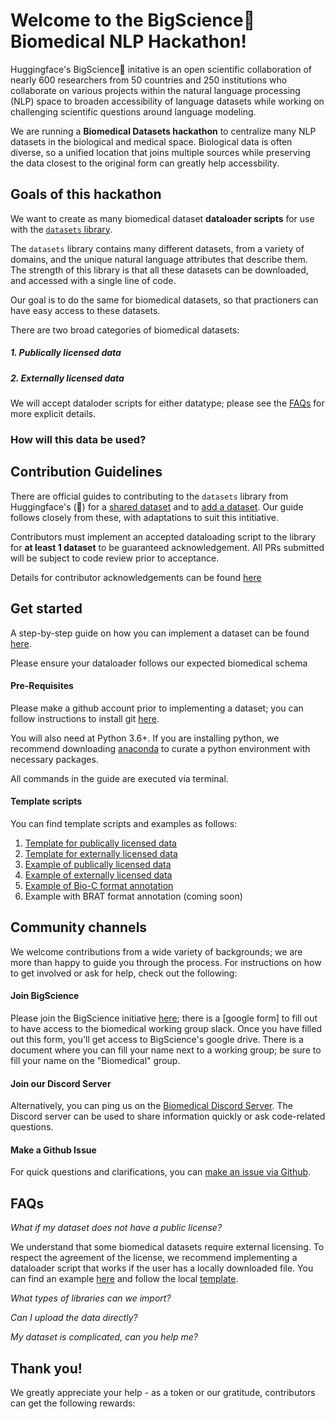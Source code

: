 # Welcome to the BigScience🌸 Biomedical NLP Hackathon!

Huggingface's BigScience🌸 initative is an open scientific collaboration of nearly 600 researchers from 50 countries and 250 institutions who collaborate on various projects within the natural language processing (NLP) space to broaden accessibility of language datasets while working on challenging scientific questions around language modeling.  
<!--- @Natasha From the PII hackathon link --->

We are running a **Biomedical Datasets hackathon** to centralize many NLP datasets in the biological and medical space. Biological data is often diverse, so a unified location that joins multiple sources while preserving the data closest to the original form can greatly help accessbility.

## Goals of this hackathon

We want to create as many biomedical dataset **dataloader scripts** for use with the [`datasets` library](https://huggingface.co/docs/datasets/). 

The `datasets` library contains many different datasets, from a variety of domains, and the unique natural language attributes that describe them. The strength of this library is that all these datasets can be downloaded, and accessed with a single line of code.

Our goal is to do the same for biomedical datasets, so that practioners can have easy access to these datasets. 

There are two broad categories of biomedical datasets:

##### 1. Publically licensed data
##### 2. Externally licensed data

We will accept dataloder scripts for either datatype; please see the [FAQs](#FAQs) for more explicit details. 


### How will this data be used?
<!---
Here, we should write maybe 1-3 sentences around our plans for prompting.
-->

## Contribution Guidelines

There are official guides to contributing to the `datasets` library from Huggingface's (🤗) for a [shared dataset](https://huggingface.co/docs/datasets/share_dataset.html) and to [add a dataset](https://huggingface.co/docs/datasets/add_dataset.html). Our guide follows closely from these, with adaptations to suit this intitiative.

Contributors must implement an accepted dataloading script to the library for **at least 1 dataset** to be guaranteed acknowledgement. All PRs submitted will be subject to code review prior to acceptance.

Details for contributor acknowledgements can be found [here](#Thank-you)

## Get started

A step-by-step guide on how you can implement a dataset can be found [here](CONTRIBUTING.md).

Please ensure your dataloader follows our expected biomedical schema <!---  @Natasha This needs to be a hyperlink [Biomedical Schema]() -->

#### Pre-Requisites

Please make a github account prior to implementing a dataset; you can follow instructions to install git [here](https://git-scm.com/book/en/v2/Getting-Started-Installing-Git). 

You will also need at Python 3.6+. If you are installing python, we recommend downloading [anaconda](https://docs.anaconda.com/anaconda/install/index.html) to curate a python environment with necessary packages. 

All commands in the guide are executed via terminal.

#### Template scripts

You can find template scripts and examples as follows: <br>

1. [Template for publically licensed data](templates/template.py)
2. [Template for externally licensed data](templates/template_local.py)
3. [Example of publically licensed data](examples/chemprot.py)
4. [Example of externally licensed data](examples/cellfinder.py)
5. [Example of Bio-C format annotation](examples/bc5cdr.py)
6. Example with BRAT format annotation (coming soon)

<!---
@NATASHA Make DDI script

[Example with BRAT format annotation](examples/ddi.py)
-->

## Community channels

We welcome contributions from a wide variety of backgrounds; we are more than happy to guide you through the process. For instructions on how to get involved or ask for help, check out the following:

#### Join BigScience
Please join the BigScience initiative [here](https://bigscience.huggingface.co/); there is a [google form] to fill out to have access to the biomedical working group slack. Once you have filled out this form, you'll get access to BigScience's google drive. There is a document where you can fill your name next to a working group; be sure to fill your name on the "Biomedical" group. 

#### Join our Discord Server
Alternatively, you can ping us on the [Biomedical Discord Server](https://discord.gg/PrhGdhJE). The Discord server can be used to share information quickly or ask code-related questions.

#### Make a Github Issue
For quick questions and clarifications, you can [make an issue via Github](https://github.com/bigscience-workshop/biomedical/issues).


## FAQs

*What if my dataset does not have a public license?*

We understand that some biomedical datasets require external licensing. To respect the agreement of the license, we recommend implementing a dataloader script that works if the user has a locally downloaded file. You can find an example [here](examples/cellfinder.py) and follow the local [template](templates/template_local.py).

*What types of libraries can we import?*

*Can I upload the data directly?*

*My dataset is complicated, can you help me?*

## Thank you!

We greatly appreciate your help - as a token or our gratitude, contributors can get the following rewards:

<!---
@Natasha
Contribution rewards:

- t-shirts?
- can we get a github star/badge that people can host on their profiles
- minimum acknowledgement in a paper; may have authorship
-->